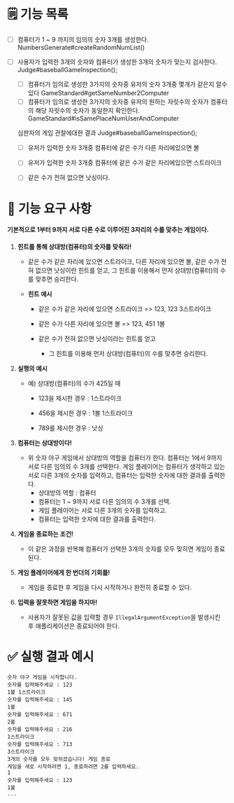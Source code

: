 # 🗒️ 기능 목록

- [ ] 컴퓨터가 1 ~ 9 까지의 임의의 숫자 3개를 생성한다. NumbersGenerate#createRandomNumList()

- [ ] 사용자가 입력한 3개의 숫자와 컴퓨터가 생성한 3개의 숫자가 맞는지 검사한다.  Judge#baseballGameInspection();

  - [ ] 컴퓨터가 임의로 생성한 3가지의 숫자중 유저의 숫자 3개중 몇개가 같은지 알수 있다 GameStandard#getSameNumber2Computer
  - [ ] 컴퓨터가 임의로 생성한 3가지의 숫자중 유저의 원하는 자릿수의 숫자가 컴퓨터의 해당 자릿수의 숫자가 동일한지 확인한다. GameStandard#isSamePlaceNumUserAndComputer

  심판자의 게임 관찰에대한 결과 Judge#baseballGameInspection();

  - [ ] 유저가 입력한 숫자 3개중 컴퓨터에 같은 수가 다른 자리에있으면 볼
  - [ ] 유저가 입력한 숫자 3개중 컴퓨터에 같은 수가 같은 자리에있으면 스트라이크
  - [ ] 같은 수가 전혀 없으면 낫싱이다.



# 🚀 기능 요구 사항

#### 기본적으로 1부터 9까지 서로 다른 수로 이루어진 3자리의 수를 맞추는 게임이다.

1. **힌트를 통해 상대방(컴퓨터)의 숫자를 맞춰라!**

   - 같은 수가 같은 자리에 있으면 스트라이크, 다른 자리에 있으면 볼, 같은 수가 전혀 없으면 낫싱이란 힌트를 얻고, 그 힌트를 이용해서 먼저 상대방(컴퓨터)의 수를 맞추면 승리한다.

   - **힌트 예시**

     - 같은 수가 같은 자리에 있으면 스트라이크 => 123, 123  3스트라이크

     - 같은 수가 다른 자리에 있으면 볼 => 123, 451 1볼

     - 같은 수가 전혀 없으면 낫싱이라는 힌트를 얻고
       - 그 힌트를 이용해 먼저 상대방(컴퓨터)의 수를 맞추면 승리한다.

2. **실행의 예시**

   - 예) 상대방(컴퓨터)의 수가 425일 때

     - 123을 제시한 경우 : 1스트라이크

     - 456을 제시한 경우 : 1볼 1스트라이크

     - 789를 제시한 경우 : 낫싱

3. **컴퓨터는 상대방이다!**
   - 위 숫자 야구 게임에서 상대방의 역할을 컴퓨터가 한다. 컴퓨터는 1에서 9까지 서로 다른 임의의 수 3개를 선택한다. 게임 플레이어는 컴퓨터가 생각하고 있는 서로 다른 3개의 숫자를 입력하고, 컴퓨터는 입력한 숫자에 대한 결과를 출력한다.
     - 상대방의 역할 : 컴퓨터
     - 컴퓨터는 1 ~ 9까지 서로 다른 임의의 수 3개를 선택.
     - 게임 플레이어는 서로 다른 3개의 숫자를 입력하고.
     - 컴퓨터는 입력한 숫자에 대한 결과를 출력한다.

4. **게임을 종료하는 조건!**
   - 이 같은 과정을 반복해 컴퓨터가 선택한 3개의 숫자를 모두 맞히면 게임이 종료된다.

5. **게임 플레이어에게 한 번더의 기회를!**
   - 게임을 종료한 후 게임을 다시 시작하거나 완전히 종료할 수 있다.

6. **입력을 잘못하면 게임을 하지마!**
   - 사용자가 잘못된 값을 입력할 경우 `IllegalArgumentException`을 발생시킨 후 애플리케이션은 종료되어야 한다.



# ✅ 실행 결과 예시

```
숫자 야구 게임을 시작합니다.
숫자를 입력해주세요 : 123
1볼 1스트라이크
숫자를 입력해주세요 : 145
1볼
숫자를 입력해주세요 : 671
2볼
숫자를 입력해주세요 : 216
1스트라이크
숫자를 입력해주세요 : 713
3스트라이크
3개의 숫자를 모두 맞히셨습니다! 게임 종료
게임을 새로 시작하려면 1, 종료하려면 2를 입력하세요.
1
숫자를 입력해주세요 : 123
1볼
...
```

